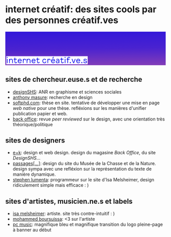 # internet créatif: des sites cools par des personnes créatif.ves

![bannière](./img/banner.png)

## sites de chercheur.euse.s et de recherche

- [designSHS](https://laboratoire-graphique.fr/): ANR en graphisme et sciences sociales
- [anthony masure](https://www.anthonymasure.com/): recherche en design
- [softphd.com](http://www.softphd.com/): thèse en site. tentative de développer une mise en page
  *web native* pour une thèse. refléxions sur les manières d'unifier publication papier et web.
- [back office](http://www.revue-backoffice.com/): revue *peer reviewed* sur le design, avec une
  orientation très théorique/politique

## sites de designers
- [e+k](http://www.e-k.fr/): design et web design. design du magasine *Back Office*, du site *DesignSHS*...
- [passages[...]](https://passages.site/): design du site du Musée de la Chasse et de la Nature. design sympa
  avec une refléxion sur la représentation du texte de manière dynamique.
- [stephen lumenta](https://stephenlumenta.com/): programmeur sur le site d'Isa Melsheimer, design ridiculement 
  simple mais efficace : )

## sites d'artistes, musicien.ne.s et labels

- [isa melsheimer](https://isamelsheimer.com/): artiste. site très contre-intuitif : )
- [mohammed boursuissa](https://www.mohamedbourouissa.com/): <3 sur l'artiste 
- [pc music](https://pcmusic.info/): magnifique bleu et magnifique transition du logo pleine-page à banner au début
